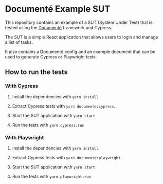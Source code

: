 # Documenté Example SUT

This repository contains an example of a SUT (System Under Test) that is tested using the [Documenté](https://github.com/documente) framework and Cypress.

The SUT is a simple React application that allows users to login and manage a list of tasks.

It also contains a Documenté config and an example document that can be used to generate Cypress or Playwright tests.

## How to run the tests

### With Cypress

1. Install the dependencies with `yarn install`.

2. Extract Cypress tests with `yarn documente:cypress`.

3. Start the SUT application with `yarn start`

4. Run the tests with `yarn cypress:run`

### With Playwright

1. Install the dependencies with `yarn install`.

2. Extract Cypress tests with `yarn documente:playwright`.

3. Start the SUT application with `yarn start`

4. Run the tests with `yarn playwright:run`
